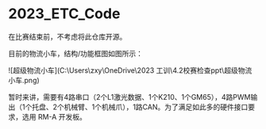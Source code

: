 # 2023_ETC_Code

在比赛结束前，不考虑将此仓库开源。

目前的物流小车，结构/功能框图如图所示：

![超级物流小车](C:\Users\zxy\OneDrive\2023 工训\4.2校赛检查ppt\超级物流小车.png)

暂时来讲，需要有4路串口（2个L1激光数据、1个K210、1个GM65），4路PWM输出（1个托盘、2个机械臂、1个机械爪），1路CAN。为了满足如此多的硬件接口要求，选用 RM-A 开发板。
